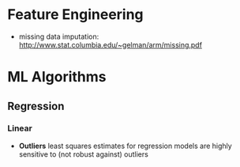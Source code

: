 # Feature Engineering

- missing data imputation: http://www.stat.columbia.edu/~gelman/arm/missing.pdf

# ML Algorithms

## Regression

### Linear

- **Outliers** least squares estimates for regression models are highly sensitive to (not robust against) outliers
